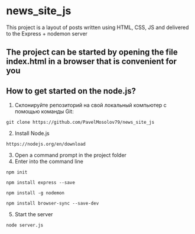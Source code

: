 # news_site_js

This project is a layout of posts written using HTML, CSS, JS and delivered to the Express + nodemon server

## The project can be started by opening the file index.html in a browser that is convenient for you

## How to get started on the node.js?
1. Склонируйте репозиторий на свой локальный компьютер с помощью команды Git:
```shell
git clone https://github.com/PavelMosolov79/news_site_js
```

2. Install Node.js
```shell
https://nodejs.org/en/download
```

3. Open a command prompt in the project folder
4. Enter into the command line
```shell
npm init
```
```shell
npm install express --save
```
```shell
npm install -g nodemon
```
```shell
npm install browser-sync --save-dev
```
5. Start the server
```shell
node server.js
```



